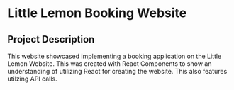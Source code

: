 # Little Lemon Booking Website

## Project Description

This website showcased implementing a booking application on the Little Lemon Website. This was created with React Components to show an understanding of utilizing React for creating the website. This also features utilzing API calls.





